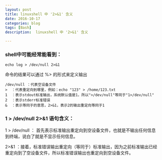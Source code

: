 ```yaml
---
layout: post
title: linuxshell 中 '2>&1' 含义
date: 2016-10-17
categories: blog
tags: [Bash]
description:  linuxshell 中 '2>&1' 含义

---
```


### shell中可能经常能看到：

`echo log > /dev/null 2>&1`

命令的结果可以通过 %> 的形式来定义输出

    /dev/null ：代表空设备文件
    >  ：代表重定向到哪里，例如：echo "123" > /home/123.txt
    1  ：表示stdout标准输出，系统默认值是1，所以">/dev/null"等同于"1>/dev/null"
    2  ：表示stderr标准错误
    &  ：表示等同于的意思，2>&1，表示2的输出重定向等同于1

### 1 > /dev/null 2>&1 语句含义：

1 > /dev/null ： 首先表示标准输出重定向到空设备文件，也就是不输出任何信息到终端，说白了就是不显示任何信息。

2>&1 ：接着，标准错误输出重定向（等同于）标准输出，因为之前标准输出已经重定向到了空设备文件，所以标准错误输出也重定向到空设备文件。
